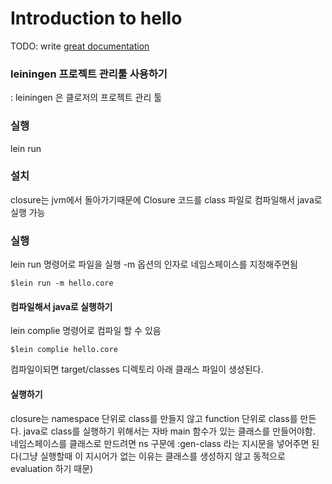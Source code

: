 # Introduction to hello

TODO: write [great documentation](http://jacobian.org/writing/what-to-write/)


### leiningen 프로젝트 관리툴 사용하기
: leiningen 은 클로저의 프로젝트 관리 툴

### 실행
lein run 

### 설치
closure는 jvm에서 돌아가기때문에 Closure 코드를 class 파일로 컴파일해서 java로 실행 가능

### 실행
lein run 명령어로 파일을 실행
-m 옵션의 인자로 네임스페이스를 지정해주면됨
```
$lein run -m hello.core
```

#### 컴파일해서 java로 실행하기
lein complie 명령어로 컴파일 할 수 있음
```
$lein complie hello.core
```
컴파일이되면 target/classes 디렉토리 아래 클래스 파일이 생성된다.

#### 실행하기
closure는 namespace 단위로 class를 만들지 않고 function 단위로 class를 만든다. java로 class를 실행하기 위해서는 자바 main 함수가 있는 클래스를 만들어야함.
네임스페이스를 클래스로 만드려면 ns 구문에 :gen-class 라는 지시문을 넣어주면 된다(그냥 실행할때 이 지시어가 없는 이유는 클래스를 생성하지 않고 동적으로 evaluation 하기 때문)